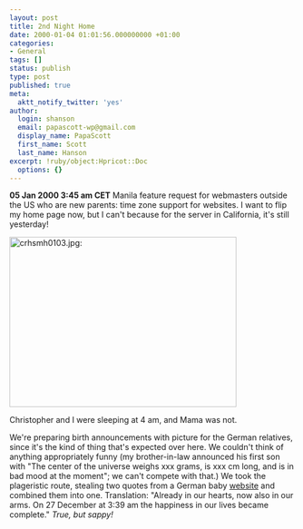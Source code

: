 ```yaml
---
layout: post
title: 2nd Night Home
date: 2000-01-04 01:01:56.000000000 +01:00
categories:
- General
tags: []
status: publish
type: post
published: true
meta:
  aktt_notify_twitter: 'yes'
author:
  login: shanson
  email: papascott-wp@gmail.com
  display_name: PapaScott
  first_name: Scott
  last_name: Hanson
excerpt: !ruby/object:Hpricot::Doc
  options: {}
---
```

<p><b>05 Jan 2000 3:45 am CET</b> Manila feature request for webmasters outside the US who are new parents: time zone support for websites. I want to flip my home page now, but I can't because for the server in California, it's still yesterday!</p>
<p><img src="https://www.papascott.de/wordpress/wp-content/uploads/2000/01/crhsmh0103.jpg" height="300" width="400" border="0" alt="crhsmh0103.jpg: " /></p>
<p>Christopher and I were sleeping at 4 am, and Mama was not. </p>
<p>We're preparing birth announcements with picture for the German relatives, since it's the kind of thing that's expected over here. We couldn't think of anything appropriately funny (my brother-in-law announced his first son with "The center of the universe weighs xxx grams, is xxx cm long, and is in bad mood at the moment"; we can't compete with that.) We took the plageristic route, stealing two quotes from a German baby <a href="http://www.babyzimmer.de">website</a> and combined them into one. Translation: "Already in our hearts, now also in our arms. On 27 December at 3:39 am the happiness in our lives became complete." <i>True, but sappy!</i></p>
